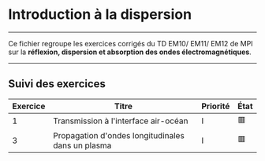# Introduction à la dispersion

---

Ce fichier regroupe les exercices corrigés du TD EM10/ EM11/ EM12 de MPI sur la **réflexion, dispersion et absorption des ondes électromagnétiques**.

---

## Suivi des exercices

| Exercice | Titre                                                          | Priorité | État |
|----------|----------------------------------------------------------------|----------|------|
| 1        | Transmission à l'interface air-océan                           | I        | 🟥   |
| 3        | Propagation d'ondes longitudinales dans un plasma              | I        | 🟥   |